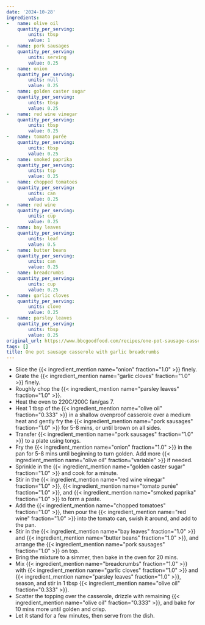 ```yaml
---
date: '2024-10-28'
ingredients:
-   name: olive oil
    quantity_per_serving:
        units: tbsp
        value: 1
-   name: pork sausages
    quantity_per_serving:
        units: serving
        value: 0.25
-   name: onion
    quantity_per_serving:
        units: null
        value: 0.25
-   name: golden caster sugar
    quantity_per_serving:
        units: tbsp
        value: 0.25
-   name: red wine vinegar
    quantity_per_serving:
        units: tbsp
        value: 0.25
-   name: tomato purée
    quantity_per_serving:
        units: tbsp
        value: 0.25
-   name: smoked paprika
    quantity_per_serving:
        units: tsp
        value: 0.25
-   name: chopped tomatoes
    quantity_per_serving:
        units: can
        value: 0.25
-   name: red wine
    quantity_per_serving:
        units: cup
        value: 0.25
-   name: bay leaves
    quantity_per_serving:
        units: leaf
        value: 0.5
-   name: butter beans
    quantity_per_serving:
        units: can
        value: 0.25
-   name: breadcrumbs
    quantity_per_serving:
        units: cup
        value: 0.25
-   name: garlic cloves
    quantity_per_serving:
        units: clove
        value: 0.25
-   name: parsley leaves
    quantity_per_serving:
        units: tbsp
        value: 0.25
original_url: https://www.bbcgoodfood.com/recipes/one-pot-sausage-casserole-with-garlic-breadcrumbs
tags: []
title: One pot sausage casserole with garlic breadcrumbs
---
```

- Slice the {{< ingredient_mention name="onion" fraction="1.0" >}} finely.
- Grate the {{< ingredient_mention name="garlic cloves" fraction="1.0" >}} finely.
- Roughly chop the {{< ingredient_mention name="parsley leaves" fraction="1.0" >}}.
- Heat the oven to 220C/200C fan/gas 7.
- Heat 1 tbsp of the {{< ingredient_mention name="olive oil" fraction="0.333" >}} in a shallow ovenproof casserole over a medium heat and gently fry the {{< ingredient_mention name="pork sausages" fraction="1.0" >}} for 5-8 mins, or until brown on all sides.
- Transfer {{< ingredient_mention name="pork sausages" fraction="1.0" >}} to a plate using tongs.
- Fry the {{< ingredient_mention name="onion" fraction="1.0" >}} in the pan for 5-8 mins until beginning to turn golden. Add more {{< ingredient_mention name="olive oil" fraction="variable" >}} if needed.
- Sprinkle in the {{< ingredient_mention name="golden caster sugar" fraction="1.0" >}} and cook for a minute.
- Stir in the {{< ingredient_mention name="red wine vinegar" fraction="1.0" >}}, {{< ingredient_mention name="tomato purée" fraction="1.0" >}}, and {{< ingredient_mention name="smoked paprika" fraction="1.0" >}} to form a paste.
- Add the {{< ingredient_mention name="chopped tomatoes" fraction="1.0" >}}, then pour the {{< ingredient_mention name="red wine" fraction="1.0" >}} into the tomato can, swish it around, and add to the pan.
- Stir in the {{< ingredient_mention name="bay leaves" fraction="1.0" >}} and {{< ingredient_mention name="butter beans" fraction="1.0" >}}, and arrange the {{< ingredient_mention name="pork sausages" fraction="1.0" >}} on top.
- Bring the mixture to a simmer, then bake in the oven for 20 mins.
- Mix {{< ingredient_mention name="breadcrumbs" fraction="1.0" >}} with {{< ingredient_mention name="garlic cloves" fraction="1.0" >}} and {{< ingredient_mention name="parsley leaves" fraction="1.0" >}}, season, and stir in 1 tbsp {{< ingredient_mention name="olive oil" fraction="0.333" >}}.
- Scatter the topping over the casserole, drizzle with remaining {{< ingredient_mention name="olive oil" fraction="0.333" >}}, and bake for 10 mins more until golden and crisp.
- Let it stand for a few minutes, then serve from the dish.